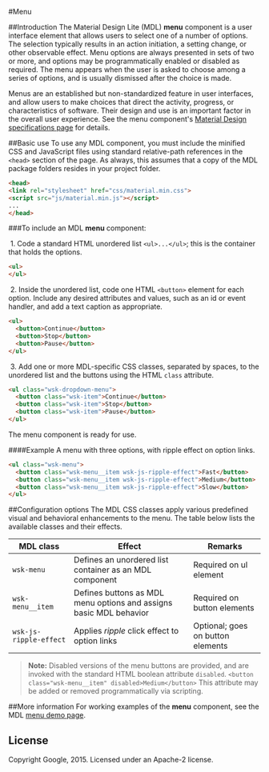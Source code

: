 #Menu

##Introduction
The Material Design Lite (MDL) **menu** component is a user interface element that allows users to select one of a number of options. The selection typically results in an action initiation, a setting change, or other observable effect. Menu options are always presented in sets of two or more, and options may be programmatically enabled or disabled as required. The menu appears when the user is asked to choose among a series of options, and is usually dismissed after the choice is made.

Menus are an established but non-standardized feature in user interfaces, and allow users to make choices that direct the activity, progress, or characteristics of software. Their design and use is an important factor in the overall user experience. See the menu component's [Material Design specifications page](http://www.google.com/design/spec/components/menus.html) for details. 

##Basic use
To use any MDL component, you must include the minified CSS and JavaScript files using standard relative-path references in the `<head>` section of the page. As always, this assumes that a copy of the MDL package folders resides in your project folder.

```html
<head>
<link rel="stylesheet" href="css/material.min.css">
<script src="js/material.min.js"></script>
...
</head>
```

###To include an MDL **menu** component:

&nbsp;1. Code a standard HTML unordered list `<ul>...</ul>`; this is the container that holds the options.
```html
<ul>
</ul>
```
&nbsp;2. Inside the unordered list, code one HTML `<button>` element for each option. Include any desired attributes and values, such as an id or event handler, and add a text caption as appropriate.
```html
<ul>
  <button>Continue</button>
  <button>Stop</button>
  <button>Pause</button>
</ul>
```
&nbsp;3. Add one or more MDL-specific CSS classes, separated by spaces, to the unordered list and the buttons using the HTML `class` attribute.
```html
<ul class="wsk-dropdown-menu">
  <button class="wsk-item">Continue</button>
  <button class="wsk-item">Stop</button>
  <button class="wsk-item">Pause</button>
</ul>
```

The menu component is ready for use.

####Example
A menu with three options, with ripple effect on option links.

```html
<ul class="wsk-menu">
  <button class="wsk-menu__item wsk-js-ripple-effect">Fast</button>
  <button class="wsk-menu__item wsk-js-ripple-effect">Medium</button>
  <button class="wsk-menu__item wsk-js-ripple-effect">Slow</button>
</ul>
```

##Configuration options
The MDL CSS classes apply various predefined visual and behavioral enhancements to the menu. The table below lists the available classes and their effects.

| MDL class | Effect | Remarks |
|-----------|--------|---------|
| `wsk-menu` | Defines an unordered list container as an MDL component | Required on ul element |
| `wsk-menu__item` | Defines buttons as MDL menu options and assigns basic MDL behavior | Required on button elements |
| `wsk-js-ripple-effect` | Applies *ripple* click effect to option links | Optional; goes on button elements |

>**Note:** Disabled versions of the menu buttons are provided, and are invoked with the standard HTML boolean attribute `disabled`. `<button class="wsk-menu__item" disabled>Medium</button>`
>This attribute may be added or removed programmatically via scripting.

##More information
For working examples of the **menu** component, see the MDL [menu demo page](www.github.com/google/material-design-lite/src/menu/demo.html).

## License

Copyright Google, 2015. Licensed under an Apache-2 license.

